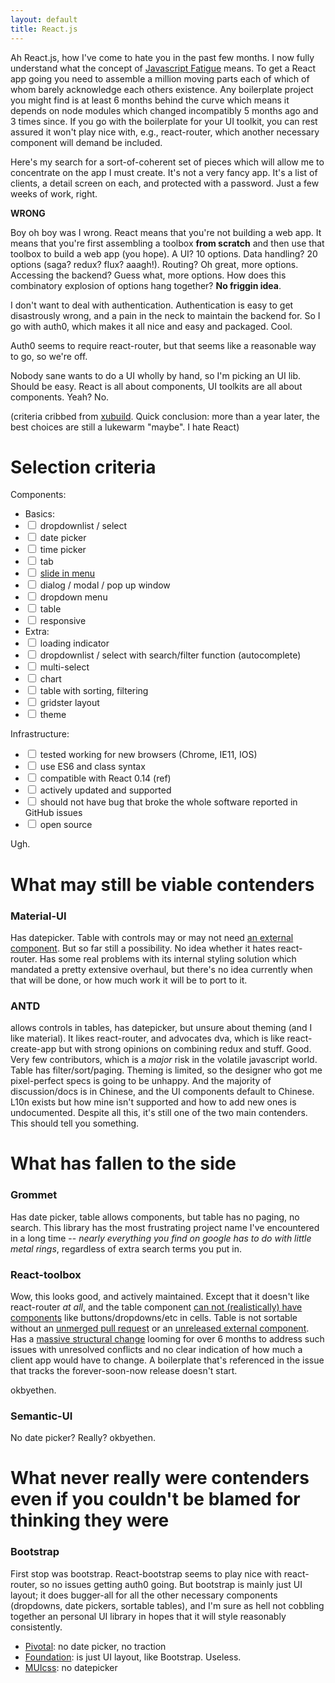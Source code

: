 ```yaml
---
layout: default
title: React.js
---
```


Ah React.js, how I've come to hate you in the past few months. I now fully understand what the concept of [Javascript
Fatigue](https://medium.com/@ericclemmons/javascript-fatigue-48d4011b6fc4#.yvusnn9n1) means. To get a React app going you need
to assemble a million moving parts each of which of whom barely acknowledge each others existence. Any boilerplate
project you might find is at least 6 months behind the curve which means it depends on node modules which changed
incompatibly 5 months ago and 3 times since. If you go with the boilerplate for your UI toolkit, you can rest assured it
won't play nice with, e.g., react-router, which another necessary component will demand be included.

Here's my search for a sort-of-coherent set of pieces which will allow me to concentrate on the app I must create. It's
not a very fancy app. It's a list of clients, a detail screen on each, and protected with a password. Just a few weeks
of work, right.

**WRONG** 

Boy oh boy was I wrong. React means that you're not building a web app. It means that you're first assembling a toolbox
**from scratch** and then use that toolbox to build a web app (you hope). A UI? 10 options. Data handling? 20 options
(saga? redux? flux? aaagh!). Routing? Oh great, more options. Accessing the backend? Guess what, more options. How does
this combinatory explosion of options hang together? **No friggin idea**.

I don't want to deal with authentication. Authentication is easy to get disastrously wrong, and a pain in the neck to
maintain the backend for. So I go with auth0, which makes it all nice and easy and packaged. Cool.

Auth0 seems to require react-router, but that seems like a reasonable way to go, so we're off.

Nobody sane wants to do a UI wholly by hand, so I'm picking an UI lib. Should be easy. React is all about components, UI
toolkits are all about components. Yeah? No.

(criteria cribbed from [xubuild](https://xubuild.github.io/2015/11/11/compare-react-ui-libraries/). Quick conclusion:
more than a year later, the best choices are still a lukewarm "maybe". I hate React)


# Selection criteria

Components:

- Basics:
- <input type="checkbox"> dropdownlist / select
- <input type="checkbox"> date picker
- <input type="checkbox"> time picker
- <input type="checkbox"> tab
- <input type="checkbox"> [slide in menu](http://callmenick.com/_development/slide-push-menus/)
- <input type="checkbox"> dialog / modal / pop up window
- <input type="checkbox"> dropdown menu
- <input type="checkbox"> table
- <input type="checkbox"> responsive
- Extra:
- <input type="checkbox"> loading indicator
- <input type="checkbox"> dropdownlist / select with search/filter function (autocomplete)
- <input type="checkbox"> multi-select
- <input type="checkbox"> chart
- <input type="checkbox"> table with sorting, filtering
- <input type="checkbox"> gridster layout
- <input type="checkbox"> theme

Infrastructure:

- <input type="checkbox"> tested working for new browsers (Chrome, IE11, IOS)
- <input type="checkbox"> use ES6 and class syntax
- <input type="checkbox"> compatible with React 0.14 (ref)
- <input type="checkbox"> actively updated and supported
- <input type="checkbox"> should not have bug that broke the whole software reported in GitHub issues
- <input type="checkbox"> open source

Ugh.

# What may still be viable contenders

### Material-UI

Has datepicker. Table with controls may or may not need [an external
component](https://github.com/andela-cdaniel/mui-data-table). But so far still a possibility. No idea whether it hates
react-router. Has some real problems with its internal styling solution which mandated a pretty extensive overhaul, but
there's no idea currently when that will be done, or how much work it will be to port to it.

### ANTD

allows controls in tables, has datepicker, but unsure about theming (and I like material). It likes react-router, and
advocates dva, which is like react-create-app but with strong opinions on combining redux and stuff. Good. Very few
contributors, which is a *major* risk in the volatile javascript world. Table has filter/sort/paging. Theming is
limited, so the designer who got me pixel-perfect specs is going to be unhappy. And the majority of discussion/docs is
in Chinese, and the UI components default to Chinese. L10n exists but how mine isn't supported and how to add new ones
is undocumented. Despite all this, it's still one of the two main contenders. This should tell you something.

# What has fallen to the side

### Grommet

Has date picker, table allows components, but table has no paging, no search. This library has the most frustrating
project name I've encountered in a long time -- *nearly everything you find on google has to do with little metal
rings*, regardless of extra search terms you put in.

### React-toolbox

Wow, this looks good, and actively maintained. Except that it doesn't like react-router *at all*, and the table
component [can not (realistically) have components](https://github.com/react-toolbox/react-toolbox/issues/963) like
buttons/dropdowns/etc in cells. Table is not sortable without an [unmerged
pull request](https://github.com/react-toolbox/react-toolbox/pull/1035) or an [unreleased external
component](https://github.com/react-toolbox/react-toolbox/issues/322). Has a [massive structural
change](https://github.com/react-toolbox/react-toolbox/pull/666) looming for over 6 months to address such issues with
unresolved conflicts and no clear indication of how much a client app would have to change. A boilerplate that's
referenced in the issue that tracks the forever-soon-now release doesn't start.

okbyethen.

### Semantic-UI

No date picker? Really? okbyethen.

# What never really were contenders even if you couldn't be blamed for thinking they were

### Bootstrap

First stop was bootstrap. React-bootstrap seems to play nice with react-router, so no issues getting auth0 going. But
bootstrap is mainly just UI layout; it does bugger-all for all the other necessary components (dropdowns, date pickers,
sortable tables), and I'm sure as hell not cobbling together an personal UI library in hopes that it will style
reasonably consistently.

* [Pivotal](http://styleguide.cfapps.io/faq.html): no date picker, no traction
* [Foundation](http://webrafter.com/opensource/react-foundation-apps): is just UI layout, like Bootstrap. Useless.
* [MUIcss](https://www.muicss.com/docs/v1/react/introduction): no datepicker

